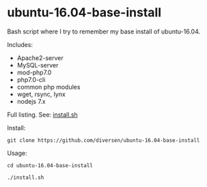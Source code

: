 # ubuntu-16.04-base-install

Bash script where I try to remember my base install of ubuntu-16.04. 

Includes: 

* Apache2-server
* MySQL-server
* mod-php7.0 
* php7.0-cli
* common php modules
* wget, rsync, lynx
* nodejs 7.x

Full listing. See: [install.sh](install.sh)

Install: 

    git clone https://github.com/diversen/ubuntu-16.04-base-install

Usage: 

    cd ubuntu-16.04-base-install

    ./install.sh

